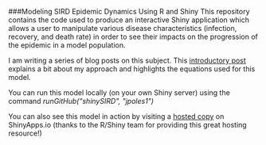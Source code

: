 ###Modeling SIRD Epidemic Dynamics Using R and Shiny
This repository contains the code used to produce an interactive Shiny application which allows a user to manipulate various disease characteristics (infection, recovery, and death rate) in order to see their impacts on the progression of the epidemic in a model population.

I am writing a series of blog posts on this subject. This [introductory post](http://jpoles1.github.io/blog/2015/12/30/First-Model/) explains a bit about my approach and highlights the equations used for this model.

You can run this model locally (on your own Shiny server) using the command _runGitHub("shinySIRD", "jpoles1")_

You can also see this model in action by visiting a [hosted copy](https://jpoles1.shinyapps.io/shinySIRD) on ShinyApps.io (thanks to the R/Shiny team for providing this great hosting resource!)